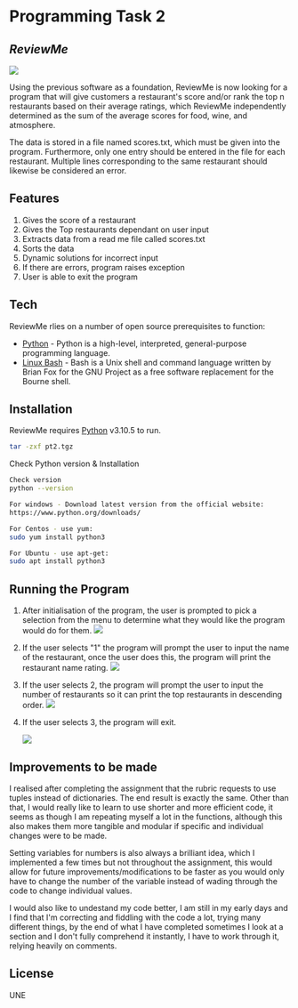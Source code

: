 # Programming Task 2

## _ReviewMe_

![](https://i.ibb.co/ZByNPgZ/Review-Me.png)

Using the previous software as a foundation, ReviewMe is now looking for a program that will give customers a restaurant's score and/or rank the top n restaurants based on their average ratings, which ReviewMe independently determined as the sum of the average scores for food, wine, and atmosphere.

The data is stored in a file named scores.txt, which must be given into the program. Furthermore, only one entry should be entered in the file for each restaurant. Multiple lines corresponding to the same restaurant should likewise be considered an error.

## Features

1. Gives the score of a restaurant
2. Gives the Top restaurants dependant on user input
3. Extracts data from a read me file called scores.txt
4. Sorts the data
5. Dynamic solutions for incorrect input
6. If there are errors, program raises exception
7. User is able to exit the program

## Tech

ReviewMe rlies on a number of open source prerequisites to function:

- [Python](https://www.python.org/) - Python is a high-level, interpreted, general-purpose programming language.
- [Linux Bash](https://www.linux.org/) - Bash is a Unix shell and command language written by Brian Fox for the GNU Project as a free software replacement for the Bourne shell.

## Installation

ReviewMe requires [Python](https://www.python.org/) v3.10.5 to run.

```sh
tar -zxf pt2.tgz
```

Check Python version & Installation

```sh
Check version
python --version

For windows - Download latest version from the official website:
https://www.python.org/downloads/

For Centos - use yum:
sudo yum install python3

For Ubuntu - use apt-get:
sudo apt install python3
```

## Running the Program

1. After initialisation of the program, the user is prompted to pick a selection from the menu to determine what they would like the program would do for them.
   ![](https://i.ibb.co/SmvHsWL/carbon.png)

2. If the user selects "1" the program will prompt the user to input the name of the restaurant, once the user does this, the program will print the restaurant name rating.
   ![](https://i.ibb.co/ryQnYxT/carbon-1.png)

3. If the user selects 2, the program will prompt the user to input the number of restaurants so it can print the top restaurants in descending order.
   ![](https://i.ibb.co/18ybX9R/carbon-2.png)

4. If the user selects 3, the program will exit.

   ![](https://i.ibb.co/HrGHQd5/carbon-3.png)

## Improvements to be made

I realised after completing the assignment that the rubric requests to use tuples instead of dictionaries. The end result is exactly the same. Other than that, I would really like to learn to use shorter and more efficient code, it seems as though I am repeating myself a lot in the functions, although this also makes them more tangible and modular if specific and individual changes were to be made.

Setting variables for numbers is also always a brilliant idea, which I implemented a few times but not throughout the assignment, this would allow for future improvements/modifications to be faster as you would only have to change the number of the variable instead of wading through the code to change individual values.

I would also like to undestand my code better, I am still in my early days and I find that I'm correcting and fiddling with the code a lot, trying many different things, by the end of what I have completed sometimes I look at a section and I don't fully comprehend it instantly, I have to work through it, relying heavily on comments.

## License

UNE
